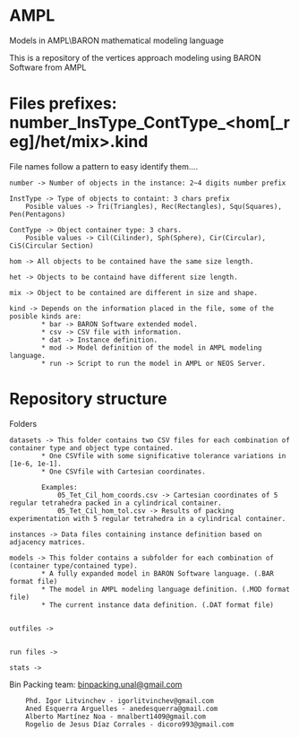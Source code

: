# AMPL
Models in AMPL\BARON mathematical modeling language

This is a repository of the vertices approach modeling using BARON Software from AMPL

# Files prefixes: number_InsType_ContType_<hom[_reg]/het/mix>.kind

File names follow a pattern to easy identify them....


	number -> Number of objects in the instance: 2~4 digits number prefix

	InstType -> Type of objects to containt: 3 chars prefix
		Posible values -> Tri(Triangles), Rec(Rectangles), Squ(Squares), Pen(Pentagons)
	 
	ContType -> Object container type: 3 chars.
		Posible values -> Cil(Cilinder), Sph(Sphere), Cir(Circular), CiS(Circular Section)

	hom -> All objects to be contained have the same size length.

	het -> Objects to be containd have different size length.
	
	mix -> Object to be contained are different in size and shape.

	kind -> Depends on the information placed in the file, some of the posible kinds are:	
			* bar -> BARON Software extended model.
			* csv -> CSV file with information.
			* dat -> Instance definition. 
			* mod -> Model definition of the model in AMPL modeling language.
			* run -> Script to run the model in AMPL or NEOS Server.

# Repository structure
Folders

	datasets -> This folder contains two CSV files for each combination of container type and object type contained.				
			* One CSVfile with some significative tolerance variations in [1e-6, 1e-1].
			* One CSVfile with Cartesian coordinates.
			
			Examples: 
				05_Tet_Cil_hom_coords.csv -> Cartesian coordinates of 5 regular tetrahedra packed in a cylindrical container.
				05_Tet_Cil_hom_tol.csv -> Results of packing experimentation with 5 regular tetrahedra in a cylindrical container.
			
	instances -> Data files containing instance definition based on adjacency matrices.

	models -> This folder contains a subfolder for each combination of (container type/contained type).			
			* A fully expanded model in BARON Software language. (.BAR format file)			
			* The model in AMPL modeling language definition. (.MOD format file)			
			* The current instance data definition. (.DAT format file)
			
	
	outfiles ->  


	run files ->

	stats ->
	

Bin Packing team: binpacking.unal@gmail.com
		
		Phd. Igor Litvinchev - igorlitvinchev@gmail.com
		Aned Esquerra Arguelles - anedesquerra@gmail.com
		Alberto Martínez Noa - mnalbert1409@gmail.com
		Rogelio de Jesus Díaz Corrales - dicoro993@gmail.com
